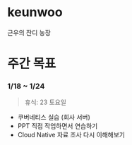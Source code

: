 # keunwoo
근우의 잔디 농장




# 주간 목표

### 1/18 ~ 1/24 

> 휴식:  23 토요일

- 쿠버네티스 실습 (회사 서버)
- PPT 직접 작업하면서 연습하기
- Cloud Native 자료 조사 다시 이해해보기